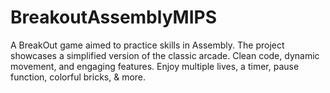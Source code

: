 # BreakoutAssemblyMIPS
A BreakOut game aimed to practice skills in Assembly. The project showcases a simplified version of the classic arcade. Clean code, dynamic movement, and engaging features. Enjoy multiple lives, a timer, pause function, colorful bricks, & more.
